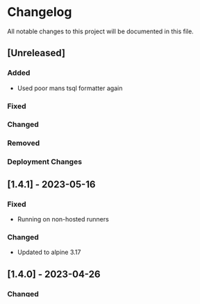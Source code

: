 ﻿# Changelog
All notable changes to this project will be documented in this file.

<!--
Please ADD ALL Changes to the UNRELEASED SECTION and not a specific release
-->

## [Unreleased]
### Added
- Used poor mans tsql formatter again
### Fixed
### Changed
### Removed
### Deployment Changes

<!-- 
Releases that have at least been deployed to staging, BUT NOT necessarily released to live.  Changes should be moved from [Unreleased] into here as they are merged into the appropriate release branch
-->
## [1.4.1] - 2023-05-16
### Fixed
- Running on non-hosted runners
### Changed
- Updated to alpine 3.17

## [1.4.0] - 2023-04-26
### Changed
- Updated to alpine 3.15.1
- Switched to use python sqlparse for formatting.

## [1.3.0] - 2021-12-20
### Changed
- Brought in latest version of alpine

## [1.2.0] - 2020-10-24
### Changed
- Uses alpine linux rather than ubuntu latest for the docker container

## [1.1.0] - 2020-05-21
### Changed
- Workaround for formatting binary data with a max width set

## [1.0.0] - 2020-05-10
- Initial version